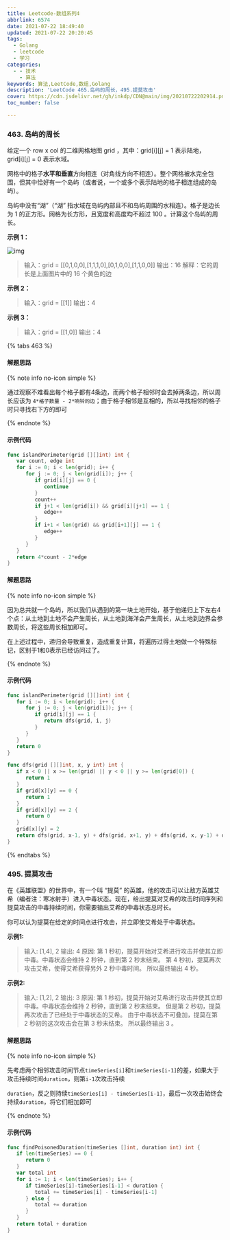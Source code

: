 ```yaml
---
title: Leetcode-数组系列4
abbrlink: 6574
date: 2021-07-22 18:49:40
updated: 2021-07-22 20:20:45
tags:
  - Golang
  - leetcode
  - 学习
categories:
  - - 技术
    - 算法
keywords: 算法,LeetCode,数组,Golang
description: 'LeetCode 465.岛屿的周长，495.提莫攻击'
cover: https://cdn.jsdelivr.net/gh/inkdp/CDN@main/img/20210722202914.png
toc_number: false

---
```


### 463. 岛屿的周长

给定一个 row x col 的二维网格地图 grid ，其中：grid[i][j] = 1 表示陆地， grid[i][j] = 0 表示水域。

网格中的格子**水平和垂直**方向相连（对角线方向不相连）。整个网格被水完全包围，但其中恰好有一个岛屿（或者说，一个或多个表示陆地的格子相连组成的岛屿）。

岛屿中没有“湖”（“湖” 指水域在岛屿内部且不和岛屿周围的水相连）。格子是边长为 1 的正方形。网格为长方形，且宽度和高度均不超过 100 。计算这个岛屿的周长。



**示例 1：**

![img](https://cdn.jsdelivr.net/gh/inkdp/CDN@main/img/20210722195626.png)

> 输入：grid = [[0,1,0,0],[1,1,1,0],[0,1,0,0],[1,1,0,0]]
输出：16
解释：它的周长是上面图片中的 16 个黄色的边


**示例 2：**

> 输入：grid = [[1]]
> 输出：4

**示例 3：**

> 输入：grid = [[1,0]]
> 输出：4

{% tabs 463 %}
<!-- tab 公式法 -->

#### 解题思路

{% note info no-icon simple %}

通过观察不难看出每个格子都有4条边，而两个格子相邻时会去掉两条边，所以周长应该为 `4*格子数量 - 2*响铃的边`；由于格子相邻是互相的，所以寻找相邻的格子时只寻找右下方的即可

{% endnote %}

#### 示例代码

```go
func islandPerimeter(grid [][]int) int {
   var count, edge int
   for i := 0; i < len(grid); i++ {
      for j := 0; j < len(grid[i]); j++ {
         if grid[i][j] == 0 {
            continue
         }
         count++
         if j+1 < len(grid[i]) && grid[i][j+1] == 1 {
            edge++
         }
         if i+1 < len(grid) && grid[i+1][j] == 1 {
            edge++
         }
      }
   }
   return 4*count - 2*edge
}
```

<!-- endtab -->

<!-- tab DFS -->

#### 解题思路

{% note info no-icon simple %}

因为总共就一个岛屿，所以我们从遇到的第一块土地开始，基于他递归上下左右4个点：从土地到土地不会产生周长，从土地到海洋会产生周长，从土地到边界会参数周长，将这些周长相加即可。

在上述过程中，递归会导致重复，造成重复计算，将遍历过得土地做一个特殊标记，区别于1和0表示已经访问过了。

{% endnote %}

#### 示例代码

```go
func islandPerimeter(grid [][]int) int {
   for i := 0; i < len(grid); i++ {
      for j := 0; j < len(grid[i]); j++ {
         if grid[i][j] == 1 {
            return dfs(grid, i, j)
         }
      }
   }
   return 0
}

func dfs(grid [][]int, x, y int) int {
   if x < 0 || x >= len(grid) || y < 0 || y >= len(grid[0]) {
      return 1
   }
   if grid[x][y] == 0 {
      return 1
   }
   if grid[x][y] == 2 {
      return 0
   }
   grid[x][y] = 2
   return dfs(grid, x-1, y) + dfs(grid, x+1, y) + dfs(grid, x, y-1) + dfs(grid, x, y+1)
}
```

<!-- endtab -->

{% endtabs %}

### 495. 提莫攻击

在《英雄联盟》的世界中，有一个叫 “提莫” 的英雄，他的攻击可以让敌方英雄艾希（编者注：寒冰射手）进入中毒状态。现在，给出提莫对艾希的攻击时间序列和提莫攻击的中毒持续时间，你需要输出艾希的中毒状态总时长。

你可以认为提莫在给定的时间点进行攻击，并立即使艾希处于中毒状态。

 

**示例1:**

> 输入: [1,4], 2
> 输出: 4
> 原因: 第 1 秒初，提莫开始对艾希进行攻击并使其立即中毒。中毒状态会维持 2 秒钟，直到第 2 秒末结束。
> 第 4 秒初，提莫再次攻击艾希，使得艾希获得另外 2 秒中毒时间。
> 所以最终输出 4 秒。

**示例2:**

> 输入: [1,2], 2
> 输出: 3
> 原因: 第 1 秒初，提莫开始对艾希进行攻击并使其立即中毒。中毒状态会维持 2 秒钟，直到第 2 秒末结束。
> 但是第 2 秒初，提莫再次攻击了已经处于中毒状态的艾希。
> 由于中毒状态不可叠加，提莫在第 2 秒初的这次攻击会在第 3 秒末结束。
> 所以最终输出 3 。

#### 解题思路

{% note  info no-icon simple %}

先考虑两个相邻攻击时间节点`timeSeries[i]`和`timeSeries[i-1]`的差，如果大于攻击持续时间`duration`，则第`i-1`次攻击持续

`duration`，反之则持续`timeSeries[i] - timeSeries[i-1]`，最后一次攻击始终会持续`duration`，将它们相加即可

{% endnote %}

#### 示例代码

```go
func findPoisonedDuration(timeSeries []int, duration int) int {
   if len(timeSeries) == 0 {
      return 0
   }
   var total int
   for i := 1; i < len(timeSeries); i++ {
      if timeSeries[i]-timeSeries[i-1] < duration {
         total += timeSeries[i] - timeSeries[i-1]
      } else {
         total += duration
      }
   }
   return total + duration
}
```
